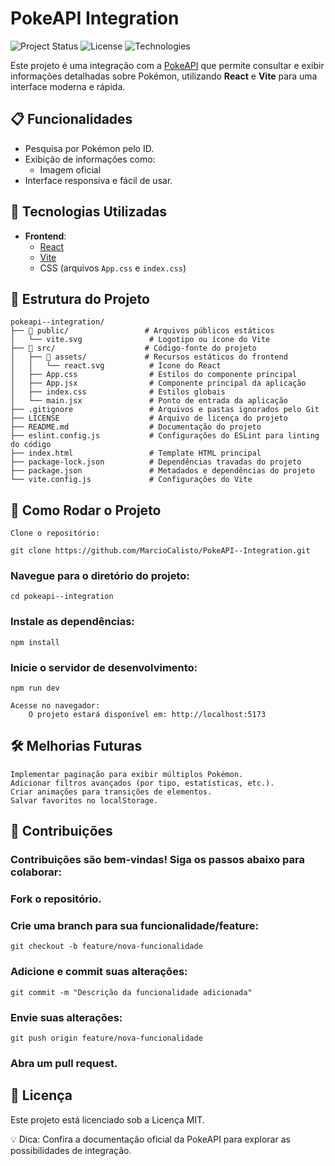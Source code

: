 # PokeAPI Integration

![Project Status](https://img.shields.io/badge/Status-Under_Development-yellow)
![License](https://img.shields.io/badge/License-MIT-green)
![Technologies](https://img.shields.io/badge/Technologies-React%20|%20Vite-blue)

Este projeto é uma integração com a [PokeAPI](https://pokeapi.co/) que permite consultar e exibir informações detalhadas sobre Pokémon, utilizando **React** e **Vite** para uma interface moderna e rápida.

## 📋 Funcionalidades

- Pesquisa por Pokémon pelo ID.
- Exibição de informações como:
  - Imagem oficial
- Interface responsiva e fácil de usar.

## 🚀 Tecnologias Utilizadas

- **Frontend**:
  - [React](https://reactjs.org/)
  - [Vite](https://vitejs.dev/)
  - CSS (arquivos `App.css` e `index.css`)

## 📁 Estrutura do Projeto

```plaintext
pokeapi--integration/
├── 📂 public/                 # Arquivos públicos estáticos
│   └── vite.svg               # Logotipo ou ícone do Vite
├── 📂 src/                    # Código-fonte do projeto
│   ├── 📂 assets/             # Recursos estáticos do frontend
│   │   └── react.svg          # Ícone do React
│   ├── App.css                # Estilos do componente principal
│   ├── App.jsx                # Componente principal da aplicação
│   ├── index.css              # Estilos globais
│   └── main.jsx               # Ponto de entrada da aplicação
├── .gitignore                 # Arquivos e pastas ignorados pelo Git
├── LICENSE                    # Arquivo de licença do projeto
├── README.md                  # Documentação do projeto
├── eslint.config.js           # Configurações do ESLint para linting do código
├── index.html                 # Template HTML principal
├── package-lock.json          # Dependências travadas do projeto
├── package.json               # Metadados e dependências do projeto
└── vite.config.js             # Configurações do Vite
```

## 🔧 Como Rodar o Projeto

    Clone o repositório:

    git clone https://github.com/MarcioCalisto/PokeAPI--Integration.git

### Navegue para o diretório do projeto:

    cd pokeapi--integration

### Instale as dependências:

    npm install

### Inicie o servidor de desenvolvimento:

    npm run dev

    Acesse no navegador:
        O projeto estará disponível em: http://localhost:5173

## 🛠 Melhorias Futuras

    Implementar paginação para exibir múltiplos Pokémon.
    Adicionar filtros avançados (por tipo, estatísticas, etc.).
    Criar animações para transições de elementos.
    Salvar favoritos no localStorage.

## 🤝 Contribuições

### Contribuições são bem-vindas! Siga os passos abaixo para colaborar:

### Fork o repositório.
### Crie uma branch para sua funcionalidade/feature:

    git checkout -b feature/nova-funcionalidade

### Adicione e commit suas alterações:

    git commit -m "Descrição da funcionalidade adicionada"

### Envie suas alterações:

    git push origin feature/nova-funcionalidade

### Abra um pull request.

## 📝 Licença

Este projeto está licenciado sob a Licença MIT.

💡 Dica: Confira a documentação oficial da PokeAPI para explorar as possibilidades de integração.
